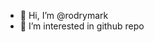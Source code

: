 - 👋 Hi, I’m @rodrymark
- 👀 I’m interested in github repo

<!---
rodrymark/rodrymark is a ✨ special ✨ repository because its `README.md` (this file) appears on your GitHub profile.
You can click the Preview link to take a look at your changes.
--->
